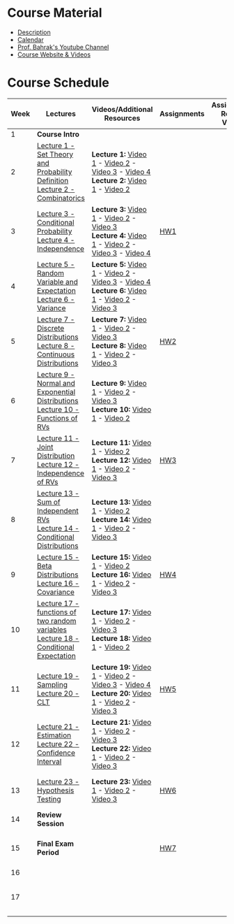 # Course Material

- [Description](Description.pdf)
- [Calendar](https://docs.google.com/spreadsheets/d/1HTe-gUrYX_R5s-8-WjU9oW4u_WmjmP_KBd7EY0c4CjM/edit?usp=sharing)
- [Prof. Bahrak's Youtube Channel](https://www.youtube.com/@BahrakCourses)
- [Course Website & Videos](https://openbookshelf.github.io/ProbStat/#/)


# Course Schedule

| Week | Lectures | Videos/Additional Resources | Assignments | Assignments Related Videos | Quizes & Exams |
|------|----------|-----------------------------|-------------|----------------------------|----------------|
| 1    | **Course Intro** | | | | |
| 2    | [Lecture 1 - Set Theory and Probability Definition](lectures/Lecture%201%20-%20Set%20Theory%20and%20Probability%20Definition.pdf) <br> [Lecture 2 - Combinatorics](lectures/Lecture%202%20-%20Combinatorics.pdf) | **Lecture 1:** [Video 1](https://openbookshelf.github.io/ProbStat/#/lectures/1/0) - [Video 2](https://openbookshelf.github.io/ProbStat/#/lectures/1/1) - [Video 3](https://openbookshelf.github.io/ProbStat/#/lectures/1/2) - [Video 4](https://openbookshelf.github.io/ProbStat/#/lectures/1/3) <br> **Lecture 2:** [Video 1](https://openbookshelf.github.io/ProbStat/#/lectures/2/0) - [Video 2](https://openbookshelf.github.io/ProbStat/#/lectures/2/1) | | | |
| 3    | [Lecture 3 - Conditional Probability](lectures/Lecture%203%20-%20Conditional%20Probability.pdf) <br> [Lecture 4 - Independence](lectures/Lecture%204%20-%20Independence.pdf) | **Lecture 3:** [Video 1](https://openbookshelf.github.io/ProbStat/#/lectures/3/0) - [Video 2](https://openbookshelf.github.io/ProbStat/#/lectures/3/1) - [Video 3](https://openbookshelf.github.io/ProbStat/#/lectures/3/2) <br> **Lecture 4:** [Video 1](https://openbookshelf.github.io/ProbStat/#/lectures/4/0) - [Video 2](https://openbookshelf.github.io/ProbStat/#/lectures/4/1) - [Video 3](https://openbookshelf.github.io/ProbStat/#/lectures/4/2) - [Video 4](https://openbookshelf.github.io/ProbStat/#/lectures/4/3) | [HW1](Assignments/HW1) | | |
| 4    | [Lecture 5 - Random Variable and Expectation](lectures/Lecture%205%20-%20Random%20Variable%20and%20Expectation.pdf) <br> [Lecture 6 - Variance](lectures/Lecture%206%20-%20Variance.pdf) | **Lecture 5:** [Video 1](https://openbookshelf.github.io/ProbStat/#/lectures/5/0) - [Video 2](https://openbookshelf.github.io/ProbStat/#/lectures/5/1) - [Video 3](https://openbookshelf.github.io/ProbStat/#/lectures/5/2) - [Video 4](https://openbookshelf.github.io/ProbStat/#/lectures/5/3) <br> **Lecture 6:** [Video 1](https://openbookshelf.github.io/ProbStat/#/lectures/6/0) - [Video 2](https://openbookshelf.github.io/ProbStat/#/lectures/6/1) - [Video 3](https://openbookshelf.github.io/ProbStat/#/lectures/6/2) | | | |
| 5    | [Lecture 7 - Discrete Distributions](lectures/Lecture%207%20-%20Discrete%20Distributions.pdf) <br> [Lecture 8 - Continuous Distributions](lectures/Lecture%208%20-%20Continuous%20Distributions.pdf) | **Lecture 7:** [Video 1](https://openbookshelf.github.io/ProbStat/#/lectures/7/0) - [Video 2](https://openbookshelf.github.io/ProbStat/#/lectures/7/1) - [Video 3](https://openbookshelf.github.io/ProbStat/#/lectures/7/2) <br> **Lecture 8:** [Video 1](https://openbookshelf.github.io/ProbStat/#/lectures/8/0) - [Video 2](https://openbookshelf.github.io/ProbStat/#/lectures/8/1) - [Video 3](https://openbookshelf.github.io/ProbStat/#/lectures/8/2) | [HW2](Assignments/HW2) | | **Quiz 1:** Lecture 1, 2 |
| 6    | [Lecture 9 - Normal and Exponential Distributions](lectures/Lecture%209%20-%20Normal%20and%20Exponential%20Distributions.pdf) <br> [Lecture 10 - Functions of RVs](lectures/Lecture%2010%20-%20Functions%20of%20RVs.pdf) | **Lecture 9:** [Video 1](https://openbookshelf.github.io/ProbStat/#/lectures/9/0) - [Video 2](https://openbookshelf.github.io/ProbStat/#/lectures/9/1) - [Video 3](https://openbookshelf.github.io/ProbStat/#/lectures/9/2) <br> **Lecture 10:** [Video 1](https://openbookshelf.github.io/ProbStat/#/lectures/10/0) - [Video 2](https://openbookshelf.github.io/ProbStat/#/lectures/10/1) | | | |
| 7    | [Lecture 11 - Joint Distribution](lectures/Lecture%2011%20-%20Joint%20Distribution.pdf) <br> [Lecture 12 - Independence of RVs](lectures/Lecture%2012%20-%20Independence%20of%20RVs.pdf) | **Lecture 11:** [Video 1](https://openbookshelf.github.io/ProbStat/#/lectures/11/0) - [Video 2](https://openbookshelf.github.io/ProbStat/#/lectures/11/1) <br> **Lecture 12:** [Video 1](https://openbookshelf.github.io/ProbStat/#/lectures/12/0) - [Video 2](https://openbookshelf.github.io/ProbStat/#/lectures/12/1) - [Video 3](https://openbookshelf.github.io/ProbStat/#/lectures/12/2) | [HW3](Assignments/HW3) | | **Quiz 2:** Lecture 3, 4, 5, 6| 
| 8    | [Lecture 13 - Sum of Independent RVs](lectures/Lecture%2013%20-%20Sum%20of%20Independent%20RVs.pdf) <br> [Lecture 14 - Conditional Distributions](lectures/Lecture%2014%20-%20Conditional%20Distributions.pdf) | **Lecture 13:** [Video 1](https://openbookshelf.github.io/ProbStat/#/lectures/13/0) - [Video 2](https://openbookshelf.github.io/ProbStat/#/lectures/13/1) <br> **Lecture 14:** [Video 1](https://openbookshelf.github.io/ProbStat/#/lectures/14/0) - [Video 2](https://openbookshelf.github.io/ProbStat/#/lectures/14/1) - [Video 3](https://openbookshelf.github.io/ProbStat/#/lectures/14/2) | | | |
| 9    | [Lecture 15 - Beta Distributions](lectures/Lecture%2015%20-%20Beta%20Distributions.pdf) <br> [Lecture 16 - Covariance](lectures/Lecture%2016%20-%20Covariance.pdf) | **Lecture 15:** [Video 1](https://openbookshelf.github.io/ProbStat/#/lectures/15/0) - [Video 2](https://openbookshelf.github.io/ProbStat/#/lectures/15/1) <br> **Lecture 16:** [Video 1](https://openbookshelf.github.io/ProbStat/#/lectures/16/0) - [Video 2](https://openbookshelf.github.io/ProbStat/#/lectures/16/1) - [Video 3](https://openbookshelf.github.io/ProbStat/#/lectures/16/2) | [HW4](Assignments/HW4) | | **Quiz 3:** Lecture 7, 8, 9, 10 |
| 10   | [Lecture 17 - functions of two random variables](lectures/Lecture%2017%20-%20functions%20of%20two%20random%20variables.pdf) <br> [Lecture 18 - Conditional Expectation](lectures/Lecture%2018%20-%20Conditional%20Expectation.pdf) | **Lecture 17:** [Video 1](https://openbookshelf.github.io/ProbStat/#/lectures/17/0) - [Video 2](https://openbookshelf.github.io/ProbStat/#/lectures/17/1) - [Video 3](https://openbookshelf.github.io/ProbStat/#/lectures/17/2) <br> **Lecture 18:** [Video 1](https://openbookshelf.github.io/ProbStat/#/lectures/18/0) - [Video 2](https://openbookshelf.github.io/ProbStat/#/lectures/18/1) | | |
| 11   | [Lecture 19 - Sampling](lectures/Lecture%2019%20-%20Sampling.pdf) <br> [Lecture 20 - CLT](lectures/Lecture%2020%20-%20CLT.pdf) | **Lecture 19:** [Video 1](https://openbookshelf.github.io/ProbStat/#/lectures/19/0) - [Video 2](https://openbookshelf.github.io/ProbStat/#/lectures/19/1) - [Video 3](https://openbookshelf.github.io/ProbStat/#/lectures/19/2) - [Video 4](https://openbookshelf.github.io/ProbStat/#/lectures/19/3) <br> **Lecture 20:** [Video 1](https://openbookshelf.github.io/ProbStat/#/lectures/20/0) - [Video 2](https://openbookshelf.github.io/ProbStat/#/lectures/20/1) - [Video 3](https://openbookshelf.github.io/ProbStat/#/lectures/20/2) | [HW5](Assignments/HW5) | | **Midterm:** Lecture 1 to 14| 
| 12   | [Lecture 21 - Estimation](lectures/Lecture%2021%20-%20Estimation.pdf) <br> [Lecture 22 - Confidence Interval](lectures/Lecture%2022%20-%20Confidence%20Interval.pdf) | **Lecture 21:** [Video 1](https://openbookshelf.github.io/ProbStat/#/lectures/21/0) - [Video 2](https://openbookshelf.github.io/ProbStat/#/lectures/21/1) - [Video 3](https://openbookshelf.github.io/ProbStat/#/lectures/21/2) <br> **Lecture 22:** [Video 1](https://openbookshelf.github.io/ProbStat/#/lectures/22/0) - [Video 2](https://openbookshelf.github.io/ProbStat/#/lectures/22/1) - [Video 3](https://openbookshelf.github.io/ProbStat/#/lectures/22/2)|  | | |
| 13   | [Lecture 23 - Hypothesis Testing](lectures/Lecture%2023%20-%20Hypothesis%20Testing.pdf) | **Lecture 23:** [Video 1](https://openbookshelf.github.io/ProbStat/#/lectures/23/0) - [Video 2](https://openbookshelf.github.io/ProbStat/#/lectures/23/1) - [Video 3](https://openbookshelf.github.io/ProbStat/#/lectures/23/2) | [HW6](Assignments/HW6) | | **Quiz 4:** Lecture 15, 16, 17, 18 |
| 14   | **Review Session** | |  | |
| 15   | **Final Exam Period** | | [HW7](Assignments/HW7) | |  **Quiz 5:** Lecture 19, 20, 21, 22 
| 16   | | | | | |
| 17   | | | | |  **Final Exam:** Lecture 15 to 23 |